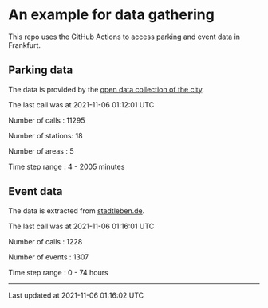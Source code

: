# An example for data gathering

This repo uses the GitHub Actions to access parking and event data in Frankfurt.

## Parking data
The data is provided by the [open data collection of the city](https://www.offenedaten.frankfurt.de/).

The last call was at 2021-11-06 01:12:01 UTC

Number of calls   : 11295

Number of stations:    18

Number of areas   :     5

Time step range   :     4 -  2005 minutes


## Event data
The data is extracted from [stadtleben.de](https://stadtleben.de/frankfurt/).

The last call was at 2021-11-06 01:16:01 UTC

Number of calls   : 1228

Number of events  : 1307

Time step range   :    0 -   74 hours


----

Last updated at 2021-11-06 01:16:02 UTC
